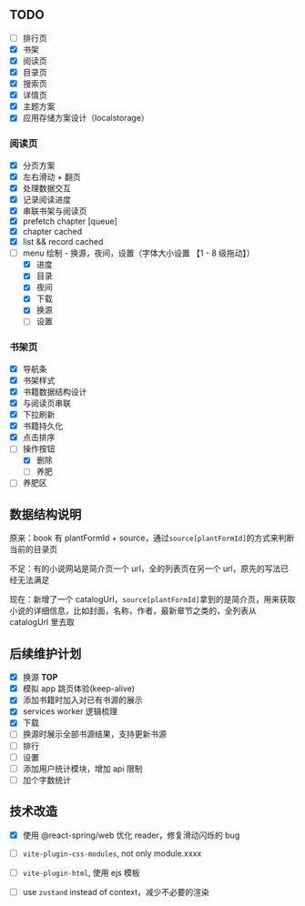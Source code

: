 ## TODO

- [ ] 排行页
- [x] 书架
- [x] 阅读页
- [x] 目录页
- [x] 搜索页
- [x] 详情页
- [x] 主题方案
- [x] 应用存储方案设计（localstorage）

### 阅读页

- [x] 分页方案
- [x] 左右滑动 + 翻页
- [x] 处理数据交互
- [x] 记录阅读进度
- [x] 串联书架与阅读页
- [x] prefetch chapter [queue]
- [x] chapter cached
- [x] list && record cached
- [ ] menu 绘制 - 换源，夜间，设置（字体大小设置 【1 - 8 级拖动】）
  - [x] 进度
  - [x] 目录
  - [x] 夜间
  - [x] 下载
  - [x] 换源
  - [ ] 设置

### 书架页

- [x] 导航条
- [x] 书架样式
- [x] 书籍数据结构设计
- [x] 与阅读页串联
- [x] 下拉刷新
- [x] 书籍持久化
- [x] 点击排序
- [ ] 操作按钮
  - [x] 删除
  - [ ] 养肥
- [ ] 养肥区

## 数据结构说明

原来：book 有 plantFormId + source，通过`source[plantFormId]`的方式来判断当前的目录页

不足：有的小说网站是简介页一个 url，全的列表页在另一个 url，原先的写法已经无法满足

现在：新增了一个 catalogUrl，`source[plantFormId]`拿到的是简介页，用来获取小说的详细信息，比如封面，名称，作者，最新章节之类的，全列表从 catalogUrl 里去取

## 后续维护计划

- [x] 换源 **TOP**
- [x] 模拟 app 跳页体验(keep-alive)
- [x] 添加书籍时加入对已有书源的展示
- [x] services worker 逻辑梳理
- [x] 下载
- [ ] 换源时展示全部书源结果，支持更新书源
- [ ] 排行
- [ ] 设置
- [ ] 添加用户统计模块，增加 api 限制
- [ ] 加个字数统计

## 技术改造

- [x] 使用 @react-spring/web 优化 reader，修复滑动闪烁的 bug
- [ ] `vite-plugin-css-modules`, not only module.xxxx
- [ ] `vite-plugin-html`, 使用 ejs 模板
- [ ] use `zustand` instead of context，减少不必要的渲染

